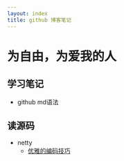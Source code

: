 ```yaml
---
layout: index
title: github 博客笔记
---
```


# 为自由，为爱我的人

## 学习笔记
* github md语法

## 读源码
* netty
  * [优雅的编码技巧](https://www.baidu.com)
  